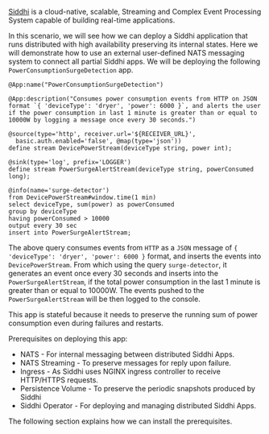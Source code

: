 [Siddhi](http://siddhi.io) is a cloud-native, scalable, Streaming and Complex Event Processing System capable of building real-time applications.

In this scenario, we will see how we can deploy a Siddhi application that runs distributed with high availability preserving its internal states. Here we will demonstrate how to use an external user-defined NATS messaging system to connect all partial Siddhi apps.
We will be deploying the following `PowerConsumptionSurgeDetection` app.

```programming
@App:name("PowerConsumptionSurgeDetection")

@App:description("Consumes power consumption events from HTTP on JSON format `{ 'deviceType': 'dryer', 'power': 6000 }`, and alerts the user if the power consumption in last 1 minute is greater than or equal to 10000W by logging a message once every 30 seconds.")

@source(type='http', receiver.url='${RECEIVER_URL}',
  basic.auth.enabled='false', @map(type='json'))
define stream DevicePowerStream(deviceType string, power int);

@sink(type='log', prefix='LOGGER') 
define stream PowerSurgeAlertStream(deviceType string, powerConsumed long);

@info(name='surge-detector')  
from DevicePowerStream#window.time(1 min)
select deviceType, sum(power) as powerConsumed
group by deviceType
having powerConsumed > 10000
output every 30 sec
insert into PowerSurgeAlertStream;
```

The above query consumes events from `HTTP` as a `JSON` message of `{ 'deviceType': 'dryer', 'power': 6000 }` format, and inserts the events into `DevicePowerStream`. From which using the query `surge-detector`, it generates an event once every 30 seconds and inserts into the `PowerSurgeAlertStream`, if the total power consumption in the last 1 minute is greater than or equal to 10000W. The events pushed to the `PowerSurgeAlertStream` will be then logged to the console.

This app is stateful because it needs to preserve the running sum of power consumption even during failures and restarts.

Prerequisites on deploying this app:

- NATS - For internal messaging between distributed Siddhi Apps.
- NATS Streaming - To preserve messages for reply upon failure.
- Ingress - As Siddhi uses NGINX ingress controller to receive HTTP/HTTPS requests.
- Persistence Volume - To preserve the periodic snapshots produced by Siddhi 
- Siddhi Operator - For deploying and managing distributed Siddhi Apps.

The following section explains how we can install the prerequisites.
